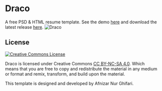 # Draco
A free PSD & HTML resume template.
See the demo [here](http://draco.afnizarnur.com/) and download the latest release [here](https://github.com/afnizarnur/draco/releases).
![Draco](https://cloud.githubusercontent.com/assets/4648648/26038614/72fe3772-3936-11e7-8f88-3781aea67bdc.png)

## License 
<a rel="license" href="http://creativecommons.org/licenses/by/4.0/"><img alt="Creative Commons License" style="border-width:0" src="https://i.creativecommons.org/l/by/4.0/88x31.png" /></a><br />

Draco is licensed under Creative Commons [CC BY-NC-SA 4.0](https://creativecommons.org/licenses/by-nc-sa/4.0/). Which means that you are free to copy and redistribute the material in any medium or format and remix, transform, and build upon the material.

This template is designed and developed by Afnizar Nur Ghifari.
